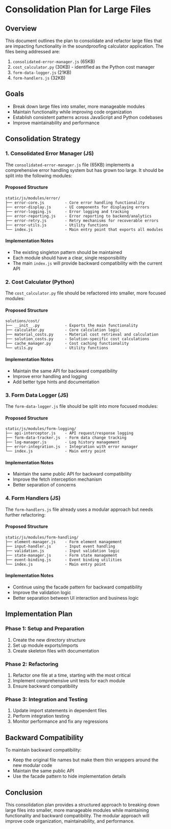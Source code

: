 # Consolidation Plan for Large Files

## Overview

This document outlines the plan to consolidate and refactor large files that are impacting functionality in the soundproofing calculator application. The files being addressed are:

1. `consolidated-error-manager.js` (65KB)
2. `cost_calculator.py` (30KB) - identified as the Python cost manager
3. `form-data-logger.js` (21KB)
4. `form-handlers.js` (32KB)

## Goals

- Break down large files into smaller, more manageable modules
- Maintain functionality while improving code organization
- Establish consistent patterns across JavaScript and Python codebases
- Improve maintainability and performance

## Consolidation Strategy

### 1. Consolidated Error Manager (JS)

The `consolidated-error-manager.js` file (65KB) implements a comprehensive error handling system but has grown too large. It should be split into the following modules:

#### Proposed Structure

```
static/js/modules/error/
├── error-core.js         - Core error handling functionality
├── error-display.js      - UI components for displaying errors
├── error-logging.js      - Error logging and tracking
├── error-reporting.js    - Error reporting to backend/analytics
├── error-retry.js        - Retry mechanisms for recoverable errors
├── error-utils.js        - Utility functions
└── index.js              - Main entry point that exports all modules
```

#### Implementation Notes

- The existing singleton pattern should be maintained
- Each module should have a clear, single responsibility
- The main `index.js` will provide backward compatibility with the current API

### 2. Cost Calculator (Python)

The `cost_calculator.py` file should be refactored into smaller, more focused modules:

#### Proposed Structure

```
solutions/cost/
├── __init__.py           - Exports the main functionality
├── calculator.py         - Core calculation logic
├── material_costs.py     - Material cost retrieval and calculation
├── solution_costs.py     - Solution-specific cost calculations
├── cache_manager.py      - Cost caching functionality
└── utils.py              - Utility functions
```

#### Implementation Notes

- Maintain the same API for backward compatibility
- Improve error handling and logging
- Add better type hints and documentation

### 3. Form Data Logger (JS)

The `form-data-logger.js` file should be split into more focused modules:

#### Proposed Structure

```
static/js/modules/form-logging/
├── api-interceptor.js    - API request/response logging
├── form-data-tracker.js  - Form data change tracking
├── log-manager.js        - Log history management
├── error-integration.js  - Integration with error manager
└── index.js              - Main entry point
```

#### Implementation Notes

- Maintain the same public API for backward compatibility
- Improve the fetch interception mechanism
- Better separation of concerns

### 4. Form Handlers (JS)

The `form-handlers.js` file already uses a modular approach but needs further refactoring:

#### Proposed Structure

```
static/js/modules/form-handling/
├── element-manager.js    - Form element management
├── input-handler.js      - Input event handling
├── validation.js         - Input validation logic
├── state-manager.js      - Form state management
├── event-binding.js      - Event binding utilities
└── index.js              - Main entry point
```

#### Implementation Notes

- Continue using the facade pattern for backward compatibility
- Improve the validation logic
- Better separation between UI interaction and business logic

## Implementation Plan

### Phase 1: Setup and Preparation

1. Create the new directory structure
2. Set up module exports/imports
3. Create skeleton files with documentation

### Phase 2: Refactoring

1. Refactor one file at a time, starting with the most critical
2. Implement comprehensive unit tests for each module
3. Ensure backward compatibility

### Phase 3: Integration and Testing

1. Update import statements in dependent files
2. Perform integration testing
3. Monitor performance and fix any regressions

## Backward Compatibility

To maintain backward compatibility:

- Keep the original file names but make them thin wrappers around the new modular code
- Maintain the same public API
- Use the facade pattern to hide implementation details

## Conclusion

This consolidation plan provides a structured approach to breaking down large files into smaller, more manageable modules while maintaining functionality and backward compatibility. The modular approach will improve code organization, maintainability, and performance.